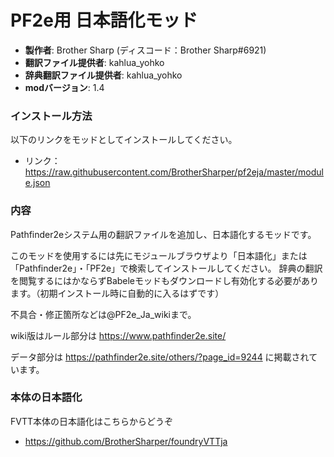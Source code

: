 # PF2e用 日本語化モッド

* **製作者**: Brother Sharp (ディスコード：Brother Sharp#6921)
* **翻訳ファイル提供者**: kahlua_yohko
* **辞典翻訳ファイル提供者**: kahlua_yohko
* **modバージョン**: 1.4

### インストール方法

以下のリンクをモッドとしてインストールしてください。

* リンク： https://raw.githubusercontent.com/BrotherSharper/pf2eja/master/module.json

### 内容
Pathfinder2eシステム用の翻訳ファイルを追加し、日本語化するモッドです。

このモッドを使用するには先にモジュールブラウザより「日本語化」または「Pathfinder2e」・「PF2e」で検索してインストールしてください。
辞典の翻訳を閲覧するにはかならずBabeleモッドもダウンロードし有効化する必要があります。（初期インストール時に自動的に入るはずです）

不具合・修正箇所などは@PF2e_Ja_wikiまで。

wiki版はルール部分は https://www.pathfinder2e.site/

データ部分は https://pathfinder2e.site/others/?page_id=9244 に掲載されています。

### 本体の日本語化
FVTT本体の日本語化はこちらからどうぞ

* https://github.com/BrotherSharper/foundryVTTja